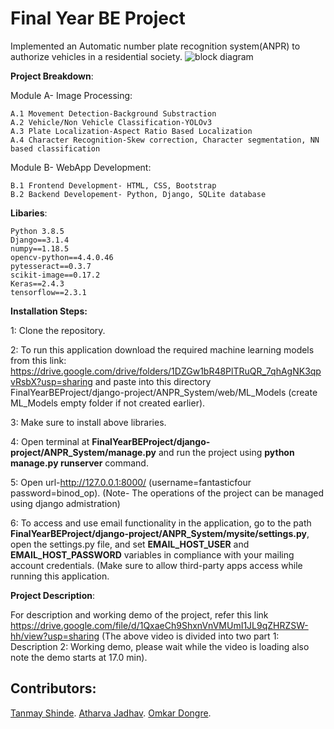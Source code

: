 # Final Year BE Project

Implemented an Automatic number plate recognition system(ANPR) to authorize vehicles in a residential society.
![block diagram](https://user-images.githubusercontent.com/40465321/122954395-06107480-d39d-11eb-9b05-78bc4371e3ec.png)

**Project Breakdown**:

Module A- Image Processing:

    A.1 Movement Detection-Background Substraction
    A.2 Vehicle/Non Vehicle Classification-YOLOv3
    A.3 Plate Localization-Aspect Ratio Based Localization
    A.4 Character Recognition-Skew correction, Character segmentation, NN based classification

Module B- WebApp Development:

    B.1 Frontend Development- HTML, CSS, Bootstrap
    B.2 Backend Developement- Python, Django, SQLite database

**Libaries**:

    Python 3.8.5
    Django==3.1.4
    numpy==1.18.5
    opencv-python==4.4.0.46
    pytesseract==0.3.7
    scikit-image==0.17.2
    Keras==2.4.3
    tensorflow==2.3.1


**Installation Steps:**


1: Clone the repository.

2: To run this application download the required machine learning models from this link: https://drive.google.com/drive/folders/1DZGw1bR48PlTRuQR_7qhAgNK3qpvRsbX?usp=sharing and paste into this directory FinalYearBEProject/django-project/ANPR_System/web/ML_Models (create ML_Models empty folder if not created earlier).

3: Make sure to install above libraries.

4: Open terminal at **FinalYearBEProject/django-project/ANPR_System/manage.py** and run the project using **python manage.py runserver** command.

5: Open url-http://127.0.0.1:8000/ (username=fantasticfour password=binod_op).
(Note- The operations of the project can be managed using django admistration)

6: To access and use email functionality in the application, go to the path **FinalYearBEProject/django-project/ANPR_System/mysite/settings.py**, open the settings.py file, and set **EMAIL_HOST_USER** and **EMAIL_HOST_PASSWORD** variables in compliance with your mailing account credentials. 
(Make sure to allow third-party apps access while running this application.

**Project Description**:

For description and working demo of the project, refer this link
https://drive.google.com/file/d/1QxaeCh9ShxnVnVMUmI1JL9qZHRZSW-hh/view?usp=sharing
(The above video is divided into two part 1: Description 2: Working demo, please wait while the video is loading also note the demo starts at 17.0 min).

## Contributors: 
   
   [Tanmay Shinde](https://github.com/tanmayshinde007).
   [Atharva Jadhav](https://github.com/atharva21jadhav). [Omkar Dongre](https://github.com/omkardongre). 
   
   


